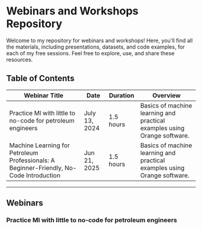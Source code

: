 # Webinars and Workshops Repository

Welcome to my repository for webinars and workshops! Here, you'll find all the materials, including presentations, datasets, and code examples, for each of my free sessions. Feel free to explore, use, and share these resources.

## Table of Contents

| Webinar Title                                        | Date         | Duration | Overview                                                               |
| ---------------------------------------------------- | ------------ | -------- | ---------------------------------------------------------------------- |
| Practice Ml with little to no-code for petroleum engineers | July 13, 2024 | 1.5 hours   | Basics of machine learning and practical examples using Orange software. |
| Machine Learning for Petroleum Professionals: A Beginner-Friendly, No-Code Introduction| Jun 21, 2025 | 1.5 hours   | Basics of machine learning and practical examples using Orange software. 
---

## Webinars

### Practice Ml with little to no-code for petroleum engineers
